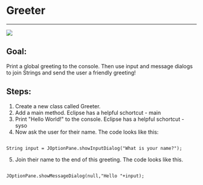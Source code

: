 

# Greeter

<hr/>
<img src="./images/greeter.png"/>

## Goal:

Print a global greeting to the console. Then use input and message dialogs to join Strings and send the user a friendly greeting!

## Steps:

1. Create a new class called Greeter.
2. Add a main method. Eclipse has a helpful schortcut - main
3. Print "Hello World!" to the console. Eclipse has a helpful schortcut - syso
4. Now ask the user for their name. The code looks like this:
```

String input = JOptionPane.showInputDialog("What is your name?");
```
5. Join their name to the end of this greeting. The code looks like this.
```

JOptionPane.showMessageDialog(null,"Hello "+input);
```



